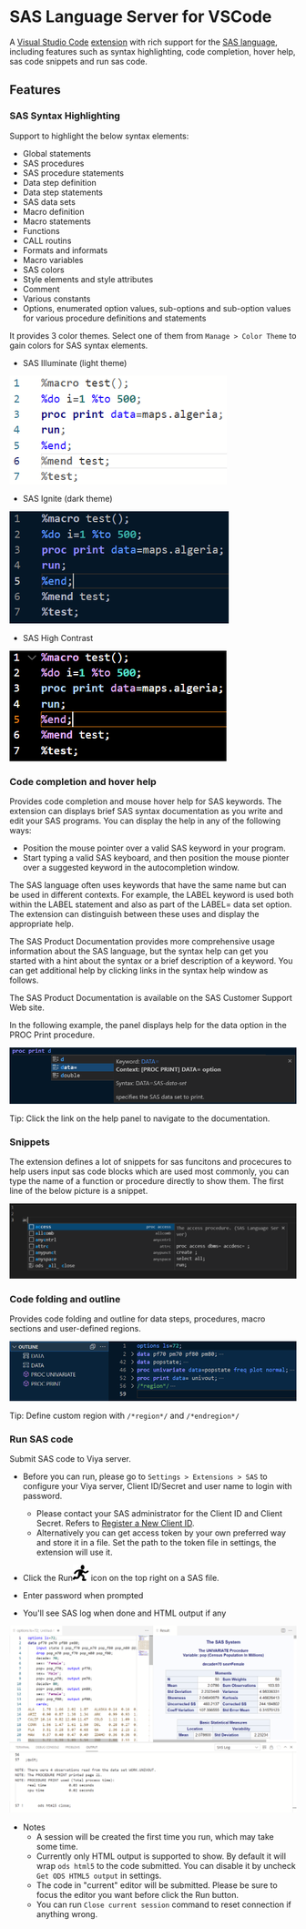# SAS Language Server for VSCode

A [Visual Studio Code](https://code.visualstudio.com/) [extension](https://marketplace.visualstudio.com/VSCode) with rich support for the [SAS language](https://www.sas.com/), including features such as syntax highlighting, code completion, hover help, sas code snippets and run sas code.

## Features

### SAS Syntax Highlighting

Support to highlight the below syntax elements:

- Global statements
- SAS procedures
- SAS procedure statements
- Data step definition
- Data step statements
- SAS data sets
- Macro definition
- Macro statements
- Functions
- CALL routins
- Formats and informats
- Macro variables
- SAS colors
- Style elements and style attributes
- Comment
- Various constants
- Options, enumerated option values, sub-options and sub-option values for various procedure definitions and statements

It provides 3 color themes. Select one of them from `Manage > Color Theme` to gain colors for SAS syntax elements.

- SAS Illuminate (light theme)

<img src="doc/images/Illuminate.PNG"/>

- SAS Ignite (dark theme)

<img src="doc/images/Ignite.PNG"/>

- SAS High Contrast

<img src="doc/images/HighContrast.PNG"/>

### Code completion and hover help

Provides code completion and mouse hover help for SAS keywords. The extension can displays brief SAS syntax documentation as you write and edit your SAS programs. You can display the help in any of the following ways:

- Position the mouse pointer over a valid SAS keyword in your program.
- Start typing a valid SAS keyboard, and then position the mouse pionter over a suggested keyword in the autocompletion window.

The SAS language often uses keywords that have the same name but can be used in different contexts. For example, the LABEL keyword is used both within the LABEL statement and also as part of the LABEL= data set option. The extension can distinguish between these uses and display the appropriate help.

The SAS Product Documentation provides more comprehensive usage information about the SAS language, but the syntax help can get you started with a hint about the syntax or a brief description of a keyword. You can get additional help by clicking links in the syntax help window as follows.

The SAS Product Documentation is available on the SAS Customer Support Web site.

In the following example, the panel displays help for the data option in the PROC Print procedure.

<img src="doc/images/CodeCompletion.PNG"/>

Tip: Click the link on the help panel to navigate to the documentation.

### Snippets

The extension defines a lot of snippets for sas funcitons and procecures to help users input sas code blocks which are used most commonly, you can type the name of a function or procedure directly to show them. The first line of the below picture is a snippet.

<img src="doc/images/Snippets.PNG"/>

### Code folding and outline

Provides code folding and outline for data steps, procedures, macro sections and user-defined regions.

<img src="doc/images/Folding.PNG"/>

Tip: Define custom region with `/*region*/` and `/*endregion*/`

### Run SAS code

Submit SAS code to Viya server.

- Before you can run, please go to `Settings > Extensions > SAS` to configure your Viya server, Client ID/Secret and user name to login with password.

  - Please contact your SAS administrator for the Client ID and Client Secret. Refers to [Register a New Client ID](https://go.documentation.sas.com/doc/en/sasadmincdc/v_019/calauthmdl/p1gq6q7zzt52win1jwhc2b5kuc1z.htm#n0brttsp1nuzzkn1njvr535txk86).
  - Alternatively you can get access token by your own preferred way and store it in a file. Set the path to the token file in settings, the extension will use it.

- Click the Run<img src="icons/light/submitSASCode.svg"/> icon on the top right on a SAS file.
- Enter password when prompted
- You'll see SAS log when done and HTML output if any

<img src="doc/images/RunResult.PNG"/>

- Notes
  - A session will be created the first time you run, which may take some time.
  - Currently only HTML output is supported to show. By default it will wrap `ods html5` to the code submitted. You can disable it by uncheck `Get ODS HTML5 output` in settings.
  - The code in "current" editor will be submitted. Please be sure to focus the editor you want before click the Run button.
  - You can run `Close current session` command to reset connection if anything wrong.
